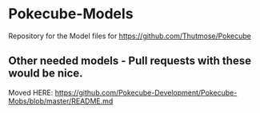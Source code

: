 # Pokecube-Models
Repository for the Model files for https://github.com/Thutmose/Pokecube

## Other needed models - Pull requests with these would be nice.

Moved HERE: https://github.com/Pokecube-Development/Pokecube-Mobs/blob/master/README.md
